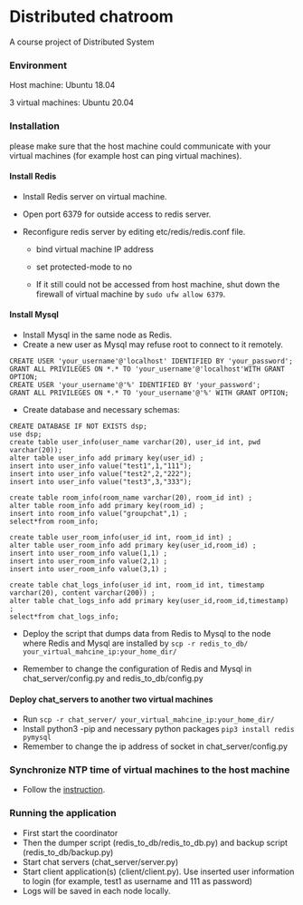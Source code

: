 # Distributed chatroom
A course project of Distributed System

### Environment
Host machine: Ubuntu 18.04

3 virtual machines: Ubuntu 20.04

### Installation
please make sure that the host machine could communicate with your virtual machines (for example host can ping virtual machines).

#### Install Redis
- Install Redis server on virtual machine.

- Open port 6379 for outside access to redis server.

- Reconfigure redis server by editing etc/redis/redis.conf file.
  - bind virtual machine IP address
  
  - set protected-mode to no
  
  - If it still could not be accessed from host machine, shut down the firewall of virtual machine by `sudo ufw allow 6379`. 
  
#### Install Mysql
- Install Mysql in the same node as Redis.
- Create a new user as Mysql may refuse root to connect to it remotely. 
```
CREATE USER 'your_username'@'localhost' IDENTIFIED BY 'your_password';
GRANT ALL PRIVILEGES ON *.* TO 'your_username'@'localhost'WITH GRANT OPTION;
CREATE USER 'your_username'@'%' IDENTIFIED BY 'your_password';
GRANT ALL PRIVILEGES ON *.* TO 'your_username'@'%' WITH GRANT OPTION;
```
- Create database and necessary schemas:
```
CREATE DATABASE IF NOT EXISTS dsp;
use dsp;
create table user_info(user_name varchar(20), user_id int, pwd varchar(20));
alter table user_info add primary key(user_id) ;
insert into user_info value("test1",1,"111");
insert into user_info value("test2",2,"222");
insert into user_info value("test3",3,"333");

create table room_info(room_name varchar(20), room_id int) ;
alter table room_info add primary key(room_id) ;
insert into room_info value("groupchat",1) ;
select*from room_info;

create table user_room_info(user_id int, room_id int) ;
alter table user_room_info add primary key(user_id,room_id) ;
insert into user_room_info value(1,1) ;
insert into user_room_info value(2,1) ;
insert into user_room_info value(3,1) ;

create table chat_logs_info(user_id int, room_id int, timestamp varchar(20), content varchar(200)) ;
alter table chat_logs_info add primary key(user_id,room_id,timestamp) ;
select*from chat_logs_info;
```
- Deploy the script that dumps data from Redis to Mysql to the node where Redis and Mysql are installed by `scp -r redis_to_db/ your_virtual_mahcine_ip:your_home_dir/`

- Remember to change the configuration of Redis and Mysql in chat_server/config.py and redis_to_db/config.py

#### Deploy chat_servers to another two virtual machines
- Run `scp -r chat_server/ your_virtual_mahcine_ip:your_home_dir/`
- Install python3 -pip and necessary python packages `pip3 install redis pymysql`
- Remember to change the ip address of socket in chat_server/config.py

### Synchronize NTP time of virtual machines to the host machine
- Follow the [instruction](https://linuxconfig.org/ubuntu-20-04-ntp-server).

### Running the application
- First start the coordinator
- Then the dumper script (redis_to_db/redis_to_db.py) and backup script (redis_to_db/backup.py)
- Start chat servers (chat_server/server.py)
- Start client application(s) (client/client.py). Use inserted user information to login (for example, test1 as username and 111 as password)
- Logs will be saved in each node locally.





